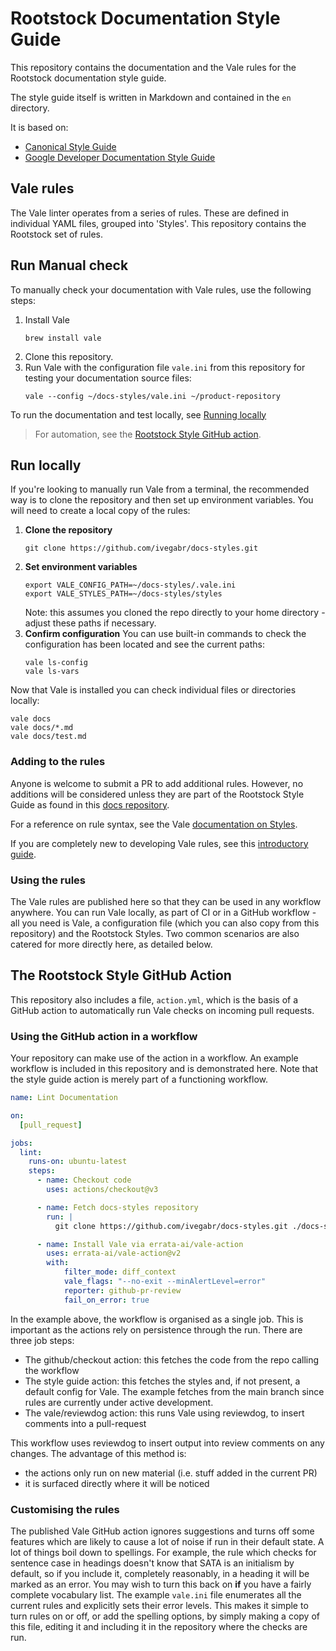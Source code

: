 # Rootstock Documentation Style Guide

This repository contains the documentation and the Vale rules for the Rootstock documentation style guide.

The style guide itself is written in Markdown and contained in the `en` directory.

It is based on:
- [Canonical Style Guide](https://github.com/canonical/praecepta)
- [Google Developer Documentation Style Guide](https://developers.google.com/style)

## Vale rules

The Vale linter operates from a series of rules. These are defined in individual YAML files, grouped into 'Styles'.
This repository contains the Rootstock set of rules. 

## Run Manual check

To manually check your documentation with Vale rules, use the following steps:

1. Install Vale
    ```shell
    brew install vale
    ```
2. Clone this repository.
3. Run Vale with the configuration file `vale.ini` from this repository for testing your documentation source files: 
    ```shell
    vale --config ~/docs-styles/vale.ini ~/product-repository
    ```

To run the documentation and test locally, see [Running locally](#running-locally)

> For automation, see the [Rootstock Style GitHub action](#the-rootstock-style-github-action).

## Run locally

If you're looking to manually run Vale from a terminal, the recommended way is to clone the repository and then set up environment variables. You will need to create a local copy of the rules:

1. **Clone the repository**
   ```shell
   git clone https://github.com/ivegabr/docs-styles.git
   ```
2. **Set environment variables**
   ```shell
   export VALE_CONFIG_PATH=~/docs-styles/.vale.ini
   export VALE_STYLES_PATH=~/docs-styles/styles
   ```
   Note: this assumes you cloned the repo directly to your home directory - adjust these paths if necessary.
3. **Confirm configuration**
   You can use built-in commands to check the configuration has been located and see the current paths:
   ```shell
   vale ls-config
   vale ls-vars
   ```

Now that Vale is installed you can check individual files or directories locally:

```shell
vale docs
vale docs/*.md
vale docs/test.md
```

### Adding to the rules

Anyone is welcome to submit a PR to add additional rules. However, no additions will be considered unless they are part of the Rootstock Style Guide as found in this [docs repository](https://github.com/rsksmart/devportal/blob/main/STYLE-GUIDE.md).

For a reference on rule syntax, see the Vale [documentation on Styles][Vale styles].

If you are completely new to developing Vale rules, see this [introductory guide](https://github.com/canonical/praecepta/blob/8c7fee862b2258c692439ef430198e393bdc30c4/getting-started.md). 

### Using the rules

The Vale rules are published here so that they can be used in any workflow anywhere. You can run Vale locally, as part of CI or in a GitHub workflow - all you need is Vale, a configuration file (which you can also copy from this repository) and the Rootstock Styles. Two common scenarios are also catered for more directly here, as detailed below.

## The Rootstock Style GitHub Action

This repository also includes a file, `action.yml`, which is the basis of a GitHub action to automatically run Vale checks on incoming pull requests. 

### Using the GitHub action in a workflow

Your repository can make use of the action in a workflow. An example workflow is included in this repository and is demonstrated here. Note that the style guide action is merely part of a functioning workflow.

```yaml
name: Lint Documentation

on:
  [pull_request]

jobs:
  lint:
    runs-on: ubuntu-latest
    steps:
      - name: Checkout code
        uses: actions/checkout@v3

      - name: Fetch docs-styles repository
        run: |
          git clone https://github.com/ivegabr/docs-styles.git ./docs-styles

      - name: Install Vale via errata-ai/vale-action
        uses: errata-ai/vale-action@v2
        with:
            filter_mode: diff_context
            vale_flags: "--no-exit --minAlertLevel=error"
            reporter: github-pr-review
            fail_on_error: true
```

In the example above, the workflow is organised as a single job. This is important as the actions rely on persistence through the run.
There are three job steps:
 - The github/checkout action: this fetches the code from the repo calling the workflow
 - The style guide action: this fetches the styles and, if not present, a default config for Vale. The example fetches from the main branch since rules are currently under active development.
 - The vale/reviewdog action: this runs Vale using reviewdog, to insert comments into a pull-request

 This workflow uses reviewdog to insert output into review comments on any changes. The advantage of this method is:
  - the actions only run on new material (i.e. stuff added in the current PR)
  - it is surfaced directly where it will be noticed

[Vale styles]: https://vale.sh/docs/topics/styles/

### Customising the rules

The published Vale GitHub action ignores suggestions and turns off some features which are likely to cause a lot of noise if run in their default state. A lot of things boil down to spellings. For example, the rule which checks for sentence case in headings doesn't know that SATA is an initialism by default, so if you include it, completely reasonably, in a heading it will be marked as an error. You may wish to turn this back on **if** you have a fairly complete vocabulary list.
The example `vale.ini` file enumerates all the current rules and explicitly sets their error levels. This makes it simple to turn rules on or off, or add the spelling options, by simply making a copy of this file, editing it and including it in the repository where the checks are run. 
